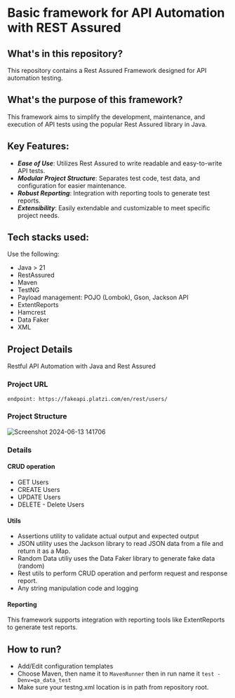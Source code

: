 # Basic framework for API Automation with REST Assured 
## What's in this repository?
This repository contains a Rest Assured Framework designed for API automation testing. 
## What's the purpose of this framework?
This framework aims to simplify the development, maintenance, and execution of API tests using the popular Rest Assured library in Java.
## Key Features:
- **_Ease of Use_**: Utilizes Rest Assured to write readable and easy-to-write API tests.
- **_Modular Project Structure_**: Separates test code, test data, and configuration for easier maintenance.
- **_Robust Reporting_**: Integration with reporting tools to generate test reports.
- **_Extensibility_**: Easily extendable and customizable to meet specific project needs.
## Tech stacks used:
Use the following:
- Java > 21
- RestAssured
- Maven
- TestNG
- Payload management: POJO (Lombok), Gson, Jackson API
- ExtentReports
- Hamcrest
- Data Faker
- XML
## Project Details
Restful API Automation with Java and Rest Assured
### Project URL
```
endpoint: https://fakeapi.platzi.com/en/rest/users/
```
### Project Structure
![Screenshot 2024-06-13 141706](https://github.com/anneyoung27/rest_assured_framwork/assets/63891089/d07b17de-f41a-419e-8508-58bb6f3ba013)
### Details
#### CRUD operation
  - GET Users
  - CREATE Users
  - UPDATE Users
  - DELETE - Delete Users
#### Utils
  - Assertions utility to validate actual output and expected output
  - JSON utility uses the Jackson library to read JSON data from a file and return it as a Map.
  - Random Data utiliy uses the Data Faker library to generate fake data (random)
  - Rest utils to perform CRUD operation and perform request and response report. 
  - Any string manipulation code and logging
#### Reporting
This framework supports integration with reporting tools like ExtentReports to generate test reports.

## How to run?
- Add/Edit configuration templates
- Choose Maven, then name it to `MavenRunner` then in run name it `test -Denv=qa_data_test`
- Make sure your testng.xml location is in path from repository root. 
